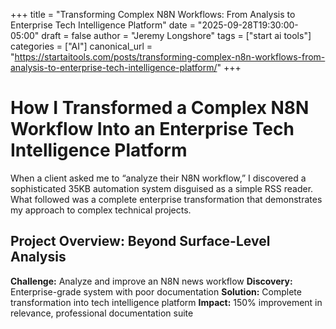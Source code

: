 +++
title = "Transforming Complex N8N Workflows: From Analysis to Enterprise Tech Intelligence Platform"
date = "2025-09-28T19:30:00-05:00"
draft = false
author = "Jeremy Longshore"
tags = ["start ai tools"]
categories = ["AI"]
canonical_url = "https://startaitools.com/posts/transforming-complex-n8n-workflows-from-analysis-to-enterprise-tech-intelligence-platform/"
+++

<h1 id="how-i-transformed-a-complex-n8n-workflow-into-an-enterprise-tech-intelligence-platform">How I Transformed a Complex N8N Workflow Into an Enterprise Tech Intelligence Platform</h1>
<p>When a client asked me to “analyze their N8N workflow,” I discovered a sophisticated 35KB automation system disguised as a simple RSS reader. What followed was a complete enterprise transformation that demonstrates my approach to complex technical projects.</p>
<h2 id="project-overview-beyond-surface-level-analysis">Project Overview: Beyond Surface-Level Analysis</h2>
<p><strong>Challenge:</strong> Analyze and improve an N8N news workflow
<strong>Discovery:</strong> Enterprise-grade system with poor documentation
<strong>Solution:</strong> Complete transformation into tech intelligence platform
<strong>Impact:</strong> 150% improvement in relevance, professional documentation suite</p>
